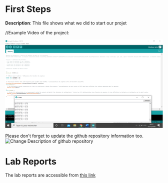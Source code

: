 # First Steps
 **Description**:  This file shows what we did to start our projet

//Example Video of the project:



![Code](https://github.com/efrei-paris-sud/2020-B-Bad-and-Boudji/blob/main/project/FirstSteps/131245521_147329883505024_9150203707664505752_n.png)

Please don't forget to update the github repository information too. 
![Change Description of github repository](assets/change_description.png?raw=true)

# Lab Reports

The lab reports are accessible from [this link](lab)

